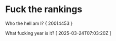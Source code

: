 # Fuck the rankings

Who the hell am I?
{ 20014453 }

What fucking year is it?
[ 2025-03-24T07:03:20Z ]

